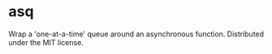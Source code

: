 asq
===

Wrap a &#39;one-at-a-time&#39; queue around an asynchronous function.
Distributed under the MIT license.